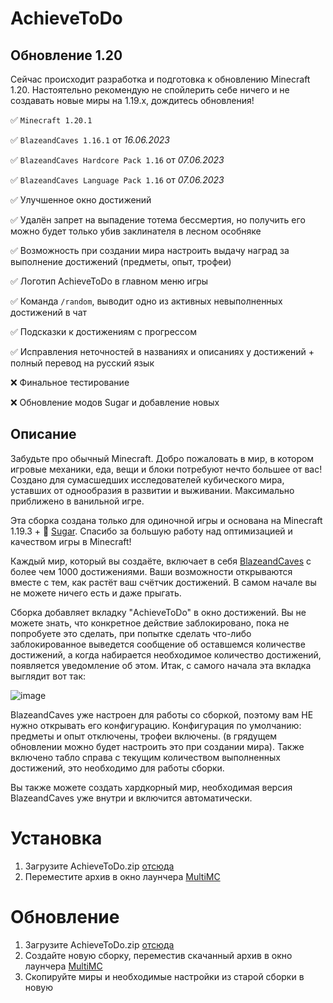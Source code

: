 # AchieveToDo

## Обновление 1.20

Сейчас происходит разработка и подготовка к обновлению Minecraft 1.20. Настоятельно рекомендую не спойлерить себе ничего и не создавать новые миры на 1.19.x, дождитесь обновления!

:white_check_mark: `Minecraft 1.20.1`

:white_check_mark: `BlazeandCaves 1.16.1` от _16.06.2023_

:white_check_mark: `BlazeandCaves Hardcore Pack 1.16` от _07.06.2023_

:white_check_mark: `BlazeandCaves Language Pack 1.16` от _07.06.2023_

:white_check_mark: Улучшенное окно достижений

:white_check_mark: Удалён запрет на выпадение тотема бессмертия, но получить его можно будет только убив заклинателя в лесном особняке

:white_check_mark: Возможность при создании мира настроить выдачу наград за выполнение достижений (предметы, опыт, трофеи)

:white_check_mark: Логотип AchieveToDo в главном меню игры

:white_check_mark: Команда `/random`, выводит одно из активных невыполненных достижений в чат

:white_check_mark: Подсказки к достижениям с прогрессом

:white_check_mark: Исправления неточностей в названиях и описаниях у достижений + полный перевод на русский язык

:x: Финальное тестирование

:x: Обновление модов Sugar и добавление новых

## Описание

Забудьте про обычный Minecraft. Добро пожаловать в мир, в котором игровые механики, еда, вещи и блоки потребуют нечто большее от вас! Создано для сумасшедших исследователей кубического мира, уставших от однообразия в развитии и выживании. Максимально приближено в ванильной игре.

Эта сборка создана только для одиночной игры и основана на Minecraft 1.19.3 + 💜 [Sugar](https://modrinth.com/modpack/sugar). Спасибо за большую работу над оптимизацией и качеством игры в Minecraft!

Каждый мир, который вы создаёте, включает в себя [BlazeandCaves](https://www.planetminecraft.com/data-pack/blazeandcave-s-advancements-pack-1-12/) с более чем 1000 достижениями. Ваши возможности открываются вместе с тем, как растёт ваш счётчик достижений. В самом начале вы не можете ничего есть и даже прыгать. 

Сборка добавляет вкладку "AchieveToDo" в окно достижений. Вы не можете знать, что конкретное действие заблокировано, пока не попробуете это сделать, при попытке сделать что-либо заблокированное выведется сообщение об оставшемся количестве достижений, а когда набирается необходимое количество достижений, появляется уведомление об этом. Итак, с самого начала эта вкладка выглядит вот так:

![image](https://user-images.githubusercontent.com/96978370/200839325-67781720-c128-49e4-b855-dfdf1d92e93c.png)

BlazeandCaves уже настроен для работы со сборкой, поэтому вам НЕ нужно открывать его конфигурацию. Конфигурация по умолчанию: предметы и опыт отключены, трофеи включены. (в грядущем обновлении можно будет настроить это при создании мира). Также включено табло справа с текущим количеством выполненных достижений, это необходимо для работы сборки.

Вы также можете создать хардкорный мир, необходимая версия BlazeandCaves уже внутри и включится автоматически.

# Установка
1. Загрузите AchieveToDo.zip [отсюда](https://github.com/diskree/AchieveToDo/releases/latest)
2. Переместите архив в окно лаунчера [MultiMC](https://multimc.org/#Download)

# Обновление
1. Загрузите AchieveToDo.zip [отсюда](https://github.com/diskree/AchieveToDo/releases/latest)
2. Создайте новую сборку, переместив скачанный архив в окно лаунчера [MultiMC](https://multimc.org/#Download)
3. Скопируйте миры и необходимые настройки из старой сборки в новую
